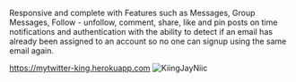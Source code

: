 Responsive and complete with Features such as Messages, Group Messages, Follow - unfollow, comment, share,  like and pin posts on time notifications and authentication with the ability to detect if an email has already been assigned to an account so no one can signup using the same email again.


https://mytwitter-king.herokuapp.com
![KiingJayNiic](https://user-images.githubusercontent.com/100964607/188525953-6fe602a1-5bf8-437c-9ac8-c8f90c9b88f7.png)

